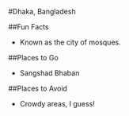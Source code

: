 #Dhaka, Bangladesh

##Fun Facts 
- Known as the city of mosques. 

##Places to Go
- Sangshad Bhaban

##Places to Avoid
- Crowdy areas, I guess!
